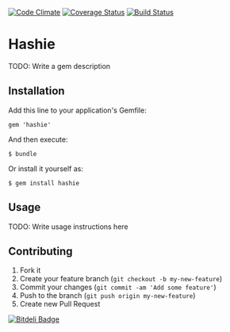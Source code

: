 [![Code Climate](https://codeclimate.com/repos/51dc31807e00a42573002cf2/badges/6e16c1aaa80d673fc923/gpa.png)](https://codeclimate.com/repos/51dc31807e00a42573002cf2/feed)
[![Coverage Status](https://coveralls.io/repos/JanaVPetrova/hashie/badge.png)](https://coveralls.io/r/JanaVPetrova/hashie)
[![Build Status](https://travis-ci.org/JanaVPetrova/hashie.png)](https://travis-ci.org/JanaVPetrova/hashie)

# Hashie

TODO: Write a gem description

## Installation

Add this line to your application's Gemfile:

    gem 'hashie'

And then execute:

    $ bundle

Or install it yourself as:

    $ gem install hashie

## Usage

TODO: Write usage instructions here

## Contributing

1. Fork it
2. Create your feature branch (`git checkout -b my-new-feature`)
3. Commit your changes (`git commit -am 'Add some feature'`)
4. Push to the branch (`git push origin my-new-feature`)
5. Create new Pull Request


[![Bitdeli Badge](https://d2weczhvl823v0.cloudfront.net/JanaVPetrova/hashie/trend.png)](https://bitdeli.com/free "Bitdeli Badge")

